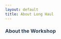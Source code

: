```yaml
---
layout: default
title: About Long Haul
---
```

<div class="post">
    <h3 class="pageTitle" style="color: #2c3e50;">About the Workshop</h3>
    <img src="{{ '/assets/img/Ghada.jpg' | relative_url }}" alt="">
    <img src="{{ '/assets/img/Ravi.jpg' | relative_url }}" alt="">
    <img src="{{ '/assets/img/Mariia.jpg' | relative_url }}" alt="">

</div>
